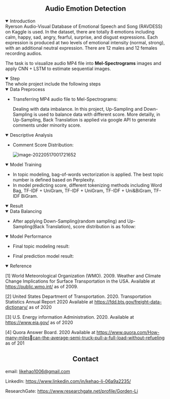 <br>

## <div align="center">Audio Emotion Detection</div>

<details open>
<summary>Introduction</summary>
Ryerson Audio-Visual Database of Emotional Speech and Song (RAVDESS) on Kaggle is used. In the dataset, there are totally 8 emotions including calm, happy, sad, angry, fearful, surprise, and disgust expressions. Each expression is produced at two levels of emotional intensity (normal, strong), with an additional neutral expression. There are 12 males and 12 females recording audios.

The task is to visualize audio MP4 file into **Mel-Spectrograms** images and apply CNN + LSTM to estimate sequential images.

</details>

<details open>
<summary>Step</summary>
The whole project include the following steps

<details open>
<summary>Data Preprocess</summary>

- Transferring MP4 audio file to Mel-Spectrograms:

  Dealing with data imbalance. In this project, Up-Sampling and Down-Sampling is used to balance data with different score. More detailly, in Up-Sampling, Back Translation is applied via google API to generate comments under minority score.

</details>  

<details open>
<summary>Descriptive Analysis</summary>

- Comment Score Distribution:
  
  
  
  ![image-20220517001721652](C:\Users\LiGoudan\AppData\Roaming\Typora\typora-user-images\image-20220517001721652.png)

  

</details>   

<details open>
<summary>Model Training</summary>

- In topic modeling, bag-of-words vectorization is applied. The best topic number is defined based on Perplexity.
- In model predicting score, different tokenizing methods including Word Bag, TF-IDF + UniGram, TF-IDF + UniGram, TF-IDF + Uni&BiGram, TF-IDF BiGram.

</details>

<details open>
<summary>Result</summary>
<details open>
<summary>Data Balancing</summary>

- After applying Down-Sampling(random sampling) and Up-Sampling(Back Translation), score distribution is as follow:

  

</details>


<details open>
<summary>Model Performance</summary>

- Final topic modeling result:
  
  

- Final prediction model result:
  
  

</details>

</details>

<details open>
<summary>Reference</summary>

[1] World Meteorological Organization (WMO). 2009. Weather and Climate Change 
Implications for Surface Transportation in the USA. Available at https://public.wmo.int/ 
as of 2009.

[2] United States Department of Transportation. 2020. Transportation Statistics Annual 
Report 2020 Available at https://fdd.bts.gov/freight-data-dictionary/ as of 2020

[3] U.S. Energy information Administration. 2020. Available at https://www.eia.gov/ as of 
2020

[4] Quora Answer Board. 2020 Available at https://www.quora.com/How-many-milescan-the-average-semi-truck-pull-a-full-load-without-refueling as of 201

</details>

</details>

## <div align="center">Contact</div>

email: likehao1006@gmail.com

LinkedIn: https://www.linkedin.com/in/kehao-li-06a9a2235/

ResearchGate: https://www.researchgate.net/profile/Gorden-Li

<br>

